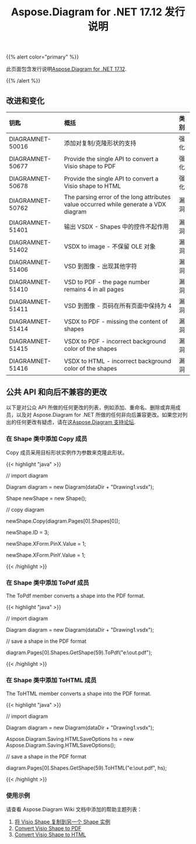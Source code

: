 ﻿---
title: Aspose.Diagram for .NET 17.12 发行说明
type: docs
weight: 10
url: /zh/net/aspose-diagram-for-net-17-12-release-notes/
---
{{% alert color="primary" %}} 

此页面包含发行说明[Aspose.Diagram for .NET 17.12](https://www.nuget.org/packages/Aspose.Diagram/17.12.0).

{{% /alert %}} 
## **改进和变化**

|**钥匙**|**概括**|**类别**|
|:- |:- |:- |
|DIAGRAMNET-50016|添加对复制/克隆形状的支持|强化|
|DIAGRAMNET-50677|Provide the single API to convert a Visio shape to PDF|强化|
|DIAGRAMNET-50678|Provide the single API to convert a Visio shape to HTML|强化|
|DIAGRAMNET-50762|The parsing error of the long attributes value occurred while generate a VDX diagram|漏洞|
|DIAGRAMNET-51401|输出 VSDX - Shapes 中的控件不起作用|漏洞|
|DIAGRAMNET-51402|VSDX to image - 不保留 OLE 对象|漏洞|
|DIAGRAMNET-51406|VSD 到图像 - 出现其他字符|漏洞|
|DIAGRAMNET-51410|VSD to PDF - the page number remains 4 in all pages|漏洞|
|DIAGRAMNET-51411|VSD 到图像 - 页码在所有页面中保持为 4|漏洞|
|DIAGRAMNET-51414|VSDX to PDF - missing the content of shapes|漏洞|
|DIAGRAMNET-51415|VSDX to PDF - incorrect background color of the shapes|漏洞|
|DIAGRAMNET-51416|VSDX to HTML - incorrect background color of the shapes|漏洞|
## **公共 API 和向后不兼容的更改**
以下是对公众 API 所做的任何更改的列表，例如添加、重命名、删除或弃用成员，以及对 Aspose.Diagram for .NET 所做的任何非向后兼容更改。如果您对列出的任何更改有疑虑，请在这[Aspose.Diagram 支持论坛](https://forum.aspose.com/c/diagram/17).
### **在 Shape 类中添加 Copy 成员**
Copy 成员采用目标形状实例作为参数来克隆此形状。

{{< highlight "java" >}}

 // import diagram

Diagram diagram = new Diagram(dataDir + "Drawing1.vsdx");

Shape newShape = new Shape();

// copy diagram

newShape.Copy(diagram.Pages[0].Shapes[0]);

newShape.ID = 3;

newShape.XForm.PinX.Value = 1;

newShape.XForm.PinY.Value = 1;

{{< /highlight >}}
### **在 Shape 类中添加 ToPdf 成员**
The ToPdf member converts a shape into the PDF format.

{{< highlight "java" >}}

 // import diagram

Diagram diagram = new Diagram(dataDir + "Drawing1.vsdx");

// save a shape in the PDF format

diagram.Pages[0].Shapes.GetShape(59).ToPdf("e:\\out.pdf");

{{< /highlight >}}
### **在 Shape 类中添加 ToHTML 成员**
The ToHTML member converts a shape into the PDF format.

{{< highlight "java" >}}

 // import diagram

Diagram diagram = new Diagram(dataDir + "Drawing1.vsdx");

Aspose.Diagram.Saving.HTMLSaveOptions hs = new Aspose.Diagram.Saving.HTMLSaveOptions();

// save a shape in the PDF format

diagram.Pages[0].Shapes.GetShape(59).ToHTML("e:\\out.pdf", hs);

{{< /highlight >}}
### **使用示例**
请查看 Aspose.Diagram Wiki 文档中添加的帮助主题列表：

1. [将 Visio Shape 复制到另一个 Shape 实例](/diagram/zh/net/add-2c-retrieve-2c-copy-and-read-visio-shape-data-html/#add-retrieve-copyandreadvisioshapedata-copyavisioshapetoanothershapeinstance)
1. [Convert Visio Shape to PDF](https://docs.aspose.com/diagram/net/convert-a-visio-shape-to-pdf/)
1. [Convert Visio Shape to HTML](https://docs.aspose.com/diagram/net/convert-a-visio-shape-to-html/)
